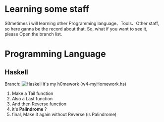 # Learning some staff
S0metimes i will learning other Programming language、Tools、Other staff, so here ganna be the record about that.
So, what if you want to see it, please Open the branch list.
# Programming Language
## Haskell
Branch: ![Haskell](https://github.com/ZoneTwelve/Learning-Staff-Here/tree/haskell)
it's my h0mework (w4-myHomework.hs)
1. Make a Tail function
2. Also a Last function
3. And then Reverse function
4. it's **Palindrome** ?
5. final, Make it again without Reverse (is Palindrome)
